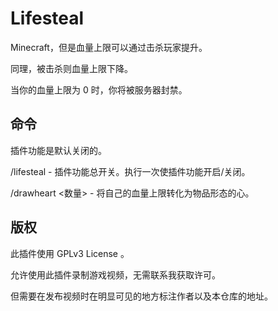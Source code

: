# Lifesteal

Minecraft，但是血量上限可以通过击杀玩家提升。

同理，被击杀则血量上限下降。

当你的血量上限为 0 时，你将被服务器封禁。

## 命令

插件功能是默认关闭的。

/lifesteal - 插件功能总开关。执行一次使插件功能开启/关闭。

/drawheart <数量> - 将自己的血量上限转化为物品形态的心。

## 版权

此插件使用 GPLv3 License 。

允许使用此插件录制游戏视频，无需联系我获取许可。

但需要在发布视频时在明显可见的地方标注作者以及本仓库的地址。

